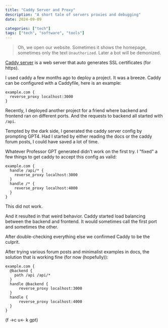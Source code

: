 ```yaml
---
title: "Caddy Server and Proxy"
description: "A short tale of servers proxies and debugging"
date: 2024-09-09

categories: ["tech"]
tags: ["tech", "software", "tools"]
---
```



> Oh, we open our website. 
> Sometimes it shows the homepage, 
> sometimes only the text `Unauthorized`. 
> Later a bot will be demonized.

[Caddy server](https://caddyserver.com/) is a web server that auto generates SSL certificates (for https).

I used caddy a few months ago to deploy a project. It was a breeze. Caddy can be configured with a Caddyfile, here is an example:

```
example.com { 
  reverse_proxy localhost:3000
}
```

Recently, I deployed another project for a friend where backend and frontend ran on different ports. And the requests to backend all started with `/api`.

Tempted by the dark side, I generated the caddy server config by prompting GPT4. Had I started by either reading the docs or the caddy forum posts, I could have saved a lot of time. 

Whatever Professor GPT generated didn't work on the first try. I "fixed" a few things to get caddy to accept this config as valid:

```
example.com {
  handle /api/* {
    reverse_proxy localhost:3000
  }
  handle /* {
    reverse_proxy localhost:4000
  }
}
```

This did not work.

And it resulted in that weird behavior. Caddy started load balancing between the backend and frontend. It would sometimes call the first port and sometimes the other. 

After double-checking everything else we confirmed Caddy to be the culprit. 

After trying various forum posts and minimalist examples in docs, the solution that is working fine (for now (hopefully)): 

```
example.com {
  @backend {
    path /api /api/*
  }
  handle @backend {
      reverse_proxy localhost:3000
  }
  handle {
      reverse_proxy localhost:4000
  }
}
```

(f ->c u<- k gpt)


